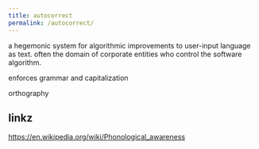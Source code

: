 ```yaml
---
title: autocorrect
permalink: /autocorrect/
---
```


a hegemonic system for algorithmic improvements to user-input language as text. often the domain of corporate entities who control the software algorithm.

enforces grammar and capitalization

orthography

linkz
-----

<https://en.wikipedia.org/wiki/Phonological_awareness>
